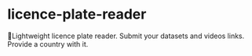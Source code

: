 # licence-plate-reader
🚫Lightweight licence plate reader. Submit your datasets and videos links. Provide a country with it.
